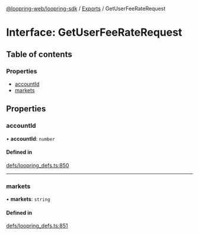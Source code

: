 [@loopring-web/loopring-sdk](../README.md) / [Exports](../modules.md) / GetUserFeeRateRequest

# Interface: GetUserFeeRateRequest

## Table of contents

### Properties

- [accountId](GetUserFeeRateRequest.md#accountid)
- [markets](GetUserFeeRateRequest.md#markets)

## Properties

### accountId

• **accountId**: `number`

#### Defined in

[defs/loopring_defs.ts:850](https://github.com/Loopring/loopring_sdk/blob/edf273a/src/defs/loopring_defs.ts#L850)

___

### markets

• **markets**: `string`

#### Defined in

[defs/loopring_defs.ts:851](https://github.com/Loopring/loopring_sdk/blob/edf273a/src/defs/loopring_defs.ts#L851)
